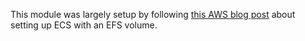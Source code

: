 This module was largely setup by following [this AWS blog post](https://aws.amazon.com/blogs/containers/developers-guide-to-using-amazon-efs-with-amazon-ecs-and-aws-fargate-part-3/) about setting up ECS with an EFS volume.

